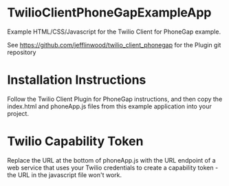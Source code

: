 # TwilioClientPhoneGapExampleApp
Example HTML/CSS/Javascript for the Twilio Client for PhoneGap example. 

See https://github.com/jefflinwood/twilio_client_phonegap for the Plugin git repository

# Installation Instructions
Follow the Twilio Client Plugin for PhoneGap instructions, and then copy the index.html and phoneApp.js files from this example application into your project.

# Twilio Capability Token
Replace the URL at the bottom of phoneApp.js with the URL endpoint of a web service that uses your Twilio credentials to create a capability token - the URL in the javascript file won't work.
